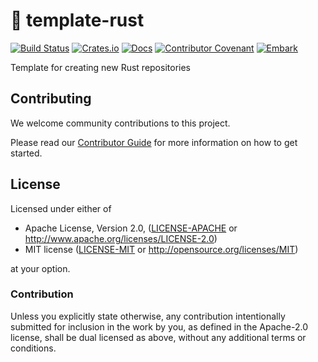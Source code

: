 <!--- FIXME: Pick an emoji! --->
# 🌻 template-rust

<!--- FIXME: Update crate and repo names here! --->
[![Build Status](https://travis-ci.com/EmbarkStudios/texture-synthesis.svg?branch=master)](https://travis-ci.com/EmbarkStudios/texture-synthesis)
[![Crates.io](https://img.shields.io/crates/v/texture-synthesis.svg)](https://crates.io/crates/texture-synthesis)
[![Docs](https://docs.rs/texture-synthesis/badge.svg)](https://docs.rs/texture-synthesis)
[![Contributor Covenant](https://img.shields.io/badge/contributor%20covenant-v1.4%20adopted-ff69b4.svg)](CODE_OF_CONDUCT.md)
[![Embark](https://img.shields.io/badge/embark-open%20source-blueviolet.svg)](http://embark.games)

Template for creating new Rust repositories

## Contributing

We welcome community contributions to this project.

Please read our [Contributor Guide](CONTRIBUTING.md) for more information on how to get started.

## License

Licensed under either of

* Apache License, Version 2.0, ([LICENSE-APACHE](LICENSE-APACHE) or http://www.apache.org/licenses/LICENSE-2.0)
* MIT license ([LICENSE-MIT](LICENSE-MIT) or http://opensource.org/licenses/MIT)

at your option.

### Contribution

Unless you explicitly state otherwise, any contribution intentionally submitted for inclusion in the work by you, as defined in the Apache-2.0 license, shall be dual licensed as above, without any additional terms or conditions.
